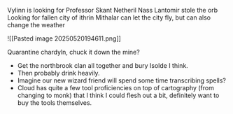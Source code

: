 Vylinn is looking for Professor Skant
Netheril 
Nass Lantomir stole the orb
Looking for fallen city of ithrin
Mithalar can let the city fly, but can also change the weather


![[Pasted image 20250520194611.png]]

Quarantine chardyln, chuck it down the mine?

- Get the northbrook clan all together and bury Isolde I think.
- Then probably drink heavily.
- Imagine our new wizard friend will spend some time transcribing spells?
- Cloud has quite a few tool proficiencies on top of cartography (from changing to monk) that I think I could flesh out a bit, definitely want to buy the tools themselves.

